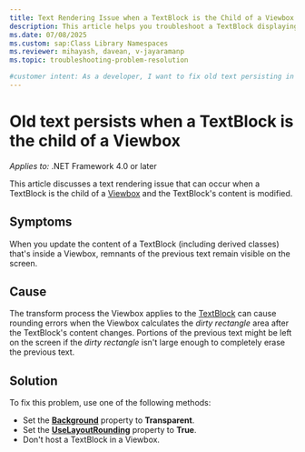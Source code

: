 ```yaml
---
title: Text Rendering Issue when a TextBlock is the Child of a Viewbox
description: This article helps you troubleshoot a TextBlock displaying artifacts of old text when the TextBlock is the child of a Viewbox.
ms.date: 07/08/2025
ms.custom: sap:Class Library Namespaces
ms.reviewer: mihayash, davean, v-jayaramanp
ms.topic: troubleshooting-problem-resolution

#customer intent: As a developer, I want to fix old text persisting in a TextBlock so that my application renders the updated text correctly.
---
```


# Old text persists when a TextBlock is the child of a Viewbox

_Applies to:_ .NET Framework 4.0 or later

This article discusses a text rendering issue that can occur when a TextBlock is the child of a [Viewbox](/dotnet/desktop/wpf/controls/viewbox?view=netframeworkdesktop-4.8&preserve-view=true) and the TextBlock's content is modified.

## Symptoms

When you update the content of a TextBlock (including derived classes) that's inside a Viewbox, remnants of the previous text remain visible on the screen.

## Cause

The transform process the Viewbox applies to the [TextBlock](/dotnet/api/system.windows.controls.textblock?view=windowsdesktop-8.0&preserve-view=true) can cause rounding errors when the Viewbox calculates the _dirty rectangle_ area after the TextBlock's content changes. Portions of the previous text might be left on the screen if the _dirty rectangle_ isn't large enough to completely erase the previous text.

## Solution

To fix this problem, use one of the following methods:

- Set the **[Background](/dotnet/api/system.windows.controls.textblock.backgroundproperty?view=windowsdesktop-8.0&preserve-view=true)** property to **Transparent**.
- Set the **[UseLayoutRounding](/dotnet/api/system.windows.frameworkelement.uselayoutrounding?view=windowsdesktop-8.0&preserve-view=true)** property to **True**.
- Don't host a TextBlock in a Viewbox.
